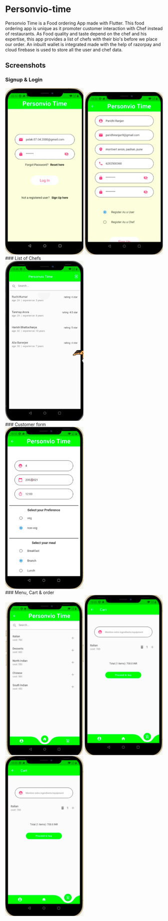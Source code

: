 # Personvio-time
Personvio Time is a Food ordering App made with Flutter. This food ordering app is unique as it promoter customer interaction with Chef instead of restaurants. 
As Food quality and taste depend on the chef and his expertise, this app provides a list of chefs with their bio's before we place our order. An inbuilt wallet is 
integrated made with the help of razorpay and cloud firebase is used to store all the user and chef data.
## Screenshots
### Signup & Login
<div>
<img src="images/login.png" alt="login" width="250px" length="300px"/>
<img src="images/signup.png" alt="login" width="250px" length="300px"/>
</div>
### List of Chefs
<div>
 <img src="images/chefs.png" alt="login" width="250px" length="300px"/>
</div>
### Customer form
<div>
 <img src="images/form.png" alt="login" width="250px" length="300px"/>
</div>
### Menu, Cart & order
<div>
 <img src="images/menu.png" alt="login" width="250px" length="300px"/>
 <img src="images/cart.png" alt="login" width="250px" length="300px"/>
 <img src="images/cart.png" alt="login" width="250px" length="300px"/>


</div>
